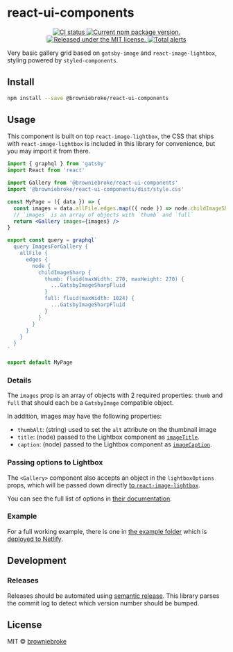 # react-ui-components

<p align="center">
  <a href="https://github.com/browniebroke/react-ui-components/actions?query=workflow%3ACI">
    <img alt="CI status" src="https://img.shields.io/github/workflow/status/browniebroke/react-ui-components/CI/main?label=CI&logo=github&logoColor=white&style=flat-square">
  </a>
  <a href="https://www.npmjs.com/package/@browniebroke/react-ui-components">
    <img src="https://img.shields.io/npm/v/@browniebroke/react-ui-components.svg?logo=npm&logoColor=white&style=flat-square" alt="Current npm package version." />
  </a>
  <a href="https://github.com/browniebroke/react-ui-components/blob/master/LICENSE">
    <img src="https://img.shields.io/badge/license-MIT-blue.svg?style=flat-square" alt="Released under the MIT license." />
  </a>
  <a href="https://lgtm.com/projects/g/browniebroke/react-ui-components/alerts/">
    <img src="https://img.shields.io/lgtm/alerts/github/browniebroke/react-ui-components?logo=lgtm&logoColor=white&style=flat-square" alt="Total alerts">
  </a>
</p>

Very basic gallery grid based on `gatsby-image` and `react-image-lightbox`, styling powered by `styled-components`.

## Install

```bash
npm install --save @browniebroke/react-ui-components
```

## Usage

This component is built on top `react-image-lightbox`, the CSS that ships with `react-image-lightbox` is included in this library for convenience, but you may import it from there.

```jsx
import { graphql } from 'gatsby'
import React from 'react'

import Gallery from '@browniebroke/react-ui-components'
import '@browniebroke/react-ui-components/dist/style.css'

const MyPage = ({ data }) => {
  const images = data.allFile.edges.map(({ node }) => node.childImageSharp)
  // `images` is an array of objects with `thumb` and `full`
  return <Gallery images={images} />
}

export const query = graphql`
  query ImagesForGallery {
    allFile {
      edges {
        node {
          childImageSharp {
            thumb: fluid(maxWidth: 270, maxHeight: 270) {
              ...GatsbyImageSharpFluid
            }
            full: fluid(maxWidth: 1024) {
              ...GatsbyImageSharpFluid
            }
          }
        }
      }
    }
  }
`

export default MyPage
```

### Details

The `images` prop is an array of objects with 2 required properties: `thumb` and `full` that should each be a `GatsbyImage` compatible object.

In addition, images may have the following properties:

- `thumbAlt`: (string) used to set the `alt` attribute on the thumbnail image
- `title`: (node) passed to the Lightbox component as [`imageTitle`](https://github.com/frontend-collective/react-image-lightbox#options).
- `caption`: (node) passed to the Lightbox component as [`imageCaption`](https://github.com/frontend-collective/react-image-lightbox#options).

### Passing options to Lightbox

The `<Gallery>` component also accepts an object in the `lightboxOptions` props, which will be passed down directly [to `react-image-lightbox`](https://github.com/frontend-collective/react-image-lightbox).

You can see the full list of options in [their documentation](https://github.com/frontend-collective/react-image-lightbox#options).

### Example

For a full working example, there is one in [the example folder](https://github.com/browniebroke/react-ui-components/tree/master/example) which is [deployed to Netlify](https://react-ui-components.netlify.app/).

## Development

### Releases

Releases should be automated using [semantic release](https://github.com/semantic-release/semantic-release).
This library parses the commit log to detect which version number should be bumped.

## License

MIT © [browniebroke](https://github.com/browniebroke)
